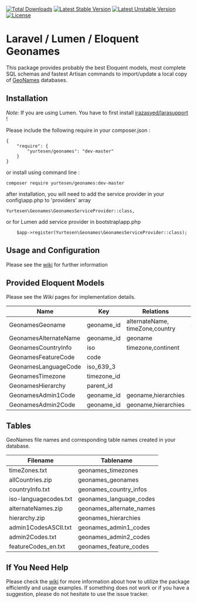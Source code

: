 [![Total Downloads](https://poser.pugx.org/yurtesen/geonames/d/total.svg)](https://packagist.org/packages/yurtesen/geonames)
[![Latest Stable Version](https://poser.pugx.org/yurtesen/geonames/v/stable.svg)](https://packagist.org/packages/yurtesen/geonames)
[![Latest Unstable Version](https://poser.pugx.org/yurtesen/geonames/v/unstable.svg)](https://packagist.org/packages/yurtesen/geonames)
[![License](https://poser.pugx.org/yurtesen/geonames/license.svg)](https://packagist.org/packages/yurtesen/geonames)

# Laravel / Lumen / Eloquent Geonames

This package provides probably the best Eloquent models, most complete SQL schemas and fastest Artisan commands to import/update a local copy of [GeoNames](http://www.geonames.org/) databases.

## Installation

*Note:* If you are using Lumen. You have to first install [irazasyed/larasupport](https://github.com/irazasyed/larasupport) !

Please include the following require in your composer.json :

	{
	    "require": {
	        "yurtesen/geonames": "dev-master"
	    }
	}

or install using command line :

	composer require yurtesen/geonames:dev-master

after installation, you will need to add the service provider in your config\app.php to 'providers' array

	Yurtesen\Geonames\GeonamesServiceProvider::class,
	
or for Lumen add service provider in bootstrap\app.php
    
    	$app->register(Yurtesen\Geonames\GeonamesServiceProvider::class);
	
## Usage and Configuration

Please see the [wiki](https://github.com/yurtesen/geonames/wiki) for further information

## Provided Eloquent Models

Please see the *Wiki* pages for implementation details.

| Name                | Key       |Relations                                  | Scopes                 |
|---------------------|-----------|-------------------------------------------|------------------------|
|GeonamesGeoname      |geoname_id |alternateName, timeZone,country            |admin1,city,countryInfo |
|GeonamesAlternateName|geoname_id |geoname                                    |                        |
|GeonamesCountryInfo  |iso        |timezone,continent                         |                        |
|GeonamesFeatureCode  |code       |                                           |                        |
|GeonamesLanguageCode |iso_639_3  |                                           |                        |
|GeonamesTimezone     |timezone_id|                                           |                        |
|GeonamesHierarchy    |parent_id  |                                           |                        |
|GeonamesAdmin1Code   |geoname_id |geoname,hierarchies                        |                        |
|GeonamesAdmin2Code   |geoname_id |geoname,hierarchies                        |                        |

## Tables
GeoNames file names and corresponding table names created in your database.

|Filename             |Tablename                |
|---------------------|-------------------------|
|timeZones.txt        |geonames_timezones       |
|allCountries.zip     |geonames_geonames        |
|countryInfo.txt      |geonames_country_infos   |
|iso-languagecodes.txt|geonames_language_codes  |
|alternateNames.zip   |geonames_alternate_names |
|hierarchy.zip        |geonames_hierarchies     |
|admin1CodesASCII.txt |geonames_admin1_codes    |
|admin2Codes.txt      |geonames_admin2_codes    |
|featureCodes_en.txt  |geonames_feature_codes   |

## If You Need Help
Please check the [wiki](https://github.com/yurtesen/geonames/wiki) for more information about how to utilize the package efficiently and usage examples. If something does not work or if you have a suggestion, please do not hesitate to use the issue tracker.
